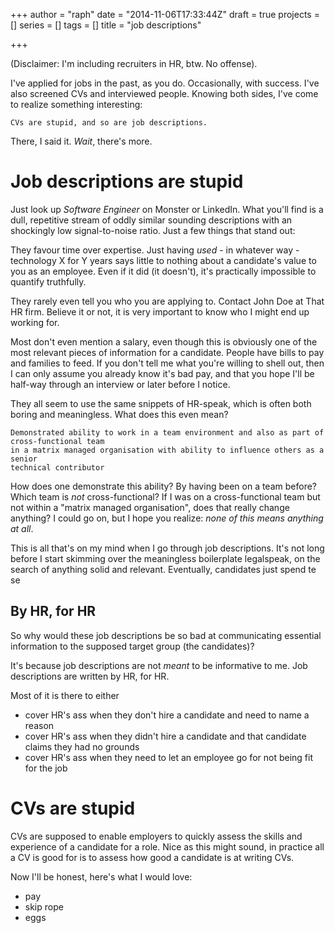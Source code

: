 +++
author = "raph"
date = "2014-11-06T17:33:44Z"
draft = true
projects = []
series = []
tags = []
title = "job descriptions"

+++

(Disclaimer: I'm including recruiters in HR, btw. No offense).

I've applied for jobs in the past, as you do. Occasionally, with success. I've also screened CVs and interviewed people. Knowing both sides, I've come to realize something interesting:

    CVs are stupid, and so are job descriptions.

There, I said it. *Wait*, there's more.


# Job descriptions are stupid
Just look up *Software Engineer* on Monster or LinkedIn. What you'll find is a dull, repetitive stream of oddly similar sounding descriptions with an shockingly low signal-to-noise ratio. Just a few things that stand out:

They favour time over expertise. Just having *used* - in whatever way - technology X for Y years says little to nothing about a candidate's value to you as an employee. Even if it did (it doesn't), it's practically impossible to quantify truthfully.

They rarely even tell you who you are applying to. Contact John Doe at That HR firm. Believe it or not, it is very important to know who I might end up working for.

Most don't even mention a salary, even though this is obviously one of the most relevant pieces of information for a candidate. People have bills to pay and families to feed. If you don't tell me what you're willing to shell out, then I can only assume you already know it's bad pay, and that you hope I'll be half-way through an interview or later before I notice.

They all seem to use the same snippets of HR-speak, which is often both boring and meaningless. What does this even mean?

    Demonstrated ability to work in a team environment and also as part of cross-functional team
	in a matrix managed organisation with ability to influence others as a senior
	technical contributor

How does one demonstrate this ability? By having been on a team before? Which team is *not* cross-functional? If I was on a cross-functional team but not within a "matrix managed organisation", does that really change anything? I could go on, but I hope you realize: *none of this means anything at all*.

This is all that's on my mind when I go through job descriptions. It's not long before I start skimming over the meaningless boilerplate legalspeak, on the search of anything solid and relevant. Eventually, candidates just spend te se

## By HR, for HR
So why would these job descriptions be so bad at communicating essential information to the supposed target group (the candidates)?

It's because job descriptions are not *meant* to be informative to me. Job descriptions are written by HR, for HR.

 Most of it is there to either

* cover HR's ass when they don't hire a candidate and need to name a reason
* cover HR's ass when they didn't hire a candidate and that candidate claims they had no grounds
* cover HR's ass when they need to let an employee go for not being fit for the job



# CVs are stupid
CVs are supposed to enable employers to quickly assess the skills and experience of a candidate for a role. Nice as this might sound, in practice all a CV is good for is to assess how good a candidate is at writing CVs. 



Now I'll be honest, here's what I would love:
* pay
* skip rope
* eggs
